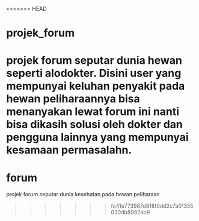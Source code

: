 <<<<<<< HEAD
# projek_forum
projek forum seputar dunia hewan seperti alodokter. Disini user yang mempunyai keluhan penyakit pada hewan peliharaannya bisa menanyakan lewat forum ini nanti bisa dikasih solusi oleh dokter dan pengguna lainnya yang mempunyai kesamaan permasalahn.
=======
# forum
projek forum seputar dunia kesehatan pada hewan peliharaan
>>>>>>> fc41e773987d818f0dd2c7a01355030db8092ab9
